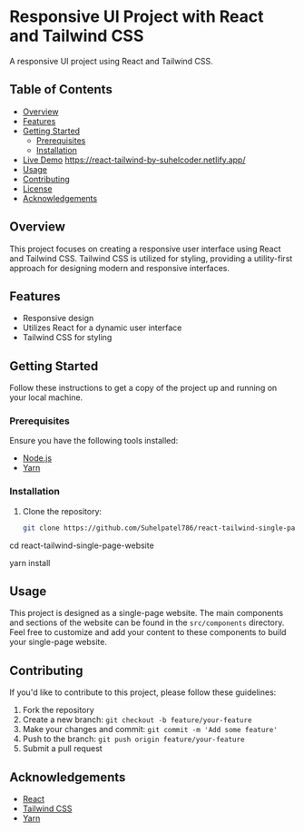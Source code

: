 # Responsive UI Project with React and Tailwind CSS

A responsive UI project using React and Tailwind CSS.

## Table of Contents
- [Overview](#overview)
- [Features](#features)
- [Getting Started](#getting-started)
  - [Prerequisites](#prerequisites)
  - [Installation](#installation)
- [Live Demo](#live-demo)  https://react-tailwind-by-suhelcoder.netlify.app/
- [Usage](#usage)
- [Contributing](#contributing)
- [License](#license)
- [Acknowledgements](#acknowledgements)

## Overview

This project focuses on creating a responsive user interface using React and Tailwind CSS. Tailwind CSS is utilized for styling, providing a utility-first approach for designing modern and responsive interfaces.

## Features

- Responsive design
- Utilizes React for a dynamic user interface
- Tailwind CSS for styling

## Getting Started

Follow these instructions to get a copy of the project up and running on your local machine.

### Prerequisites

Ensure you have the following tools installed:
- [Node.js](https://nodejs.org/)
- [Yarn](https://yarnpkg.com/)

### Installation

1. Clone the repository:
   ```bash
   git clone https://github.com/Suhelpatel786/react-tailwind-single-page-website

cd react-tailwind-single-page-website

yarn install


## Usage

This project is designed as a single-page website. The main components and sections of the website can be found in the `src/components` directory. Feel free to customize and add your content to these components to build your single-page website.


## Contributing

If you'd like to contribute to this project, please follow these guidelines:

1. Fork the repository
2. Create a new branch: `git checkout -b feature/your-feature`
3. Make your changes and commit: `git commit -m 'Add some feature'`
4. Push to the branch: `git push origin feature/your-feature`
5. Submit a pull request

## Acknowledgements

- [React](https://reactjs.org/)
- [Tailwind CSS](https://tailwindcss.com/)
- [Yarn](https://yarnpkg.com/)
